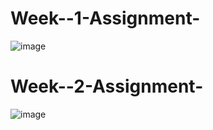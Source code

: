 # Week--1-Assignment-
![image](https://github.com/user-attachments/assets/8a8840ca-0bfe-44c0-986c-afa00db883fc)
# Week--2-Assignment-
![image](https://github.com/user-attachments/assets/4d1eecbc-11f2-4914-88a9-2bdb3930d0f8)
